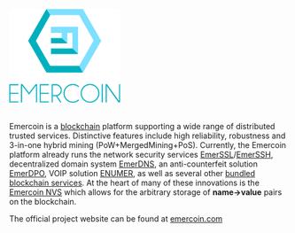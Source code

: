 <div class="boxOverflow">
<img width="200" src="/images/Logo_2017.png" alt="Emercoin logo" >
</div>
<br>

Emercoin is a [blockchain](https://en.wikipedia.org/wiki/Blockchain) platform supporting a wide range of distributed trusted services. Distinctive features include high reliability, robustness and 3-in-one hybrid mining (PoW+MergedMining+PoS). Currently, the Emercoin platform already runs the network security services
[EmerSSL](./300.blockchain-services/200.emerssl/050.emerssl-introduction.md)/[EmerSSH](./300.blockchain-services/150.emerssh.md), decentralized
domain system [EmerDNS](./300.blockchain-services/250.emerdns/050.emerdns-introduction.md), an anti-counterfeit solution
[EmerDPO](./300.blockchain-services/300.emerdpo/050.emerdpo-introduction.md), VOIP solution [ENUMER](./300.blockchain-services/450.enumer.md), as well as several other [bundled blockchain services](./300.blockchain-services/050.introduction-to-emercoin-services.md). At the heart of many of these innovations is the [Emercoin NVS](./300.blockchain-services/100.emernvs.md) which allows for the arbitrary storage of **name-&gt;value** pairs on the blockchain.

The official project website can be found at
[emercoin.com](http://emercoin.com/en/)

